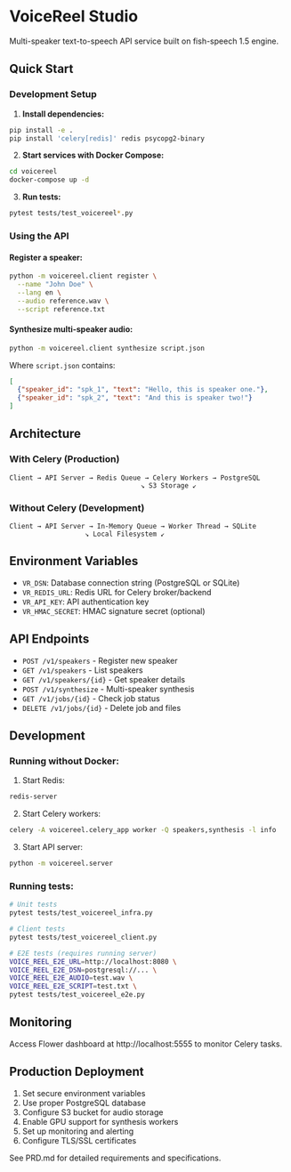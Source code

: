 # VoiceReel Studio

Multi-speaker text-to-speech API service built on fish-speech 1.5 engine.

## Quick Start

### Development Setup

1. **Install dependencies:**
```bash
pip install -e .
pip install 'celery[redis]' redis psycopg2-binary
```

2. **Start services with Docker Compose:**
```bash
cd voicereel
docker-compose up -d
```

3. **Run tests:**
```bash
pytest tests/test_voicereel*.py
```

### Using the API

#### Register a speaker:
```bash
python -m voicereel.client register \
  --name "John Doe" \
  --lang en \
  --audio reference.wav \
  --script reference.txt
```

#### Synthesize multi-speaker audio:
```bash
python -m voicereel.client synthesize script.json
```

Where `script.json` contains:
```json
[
  {"speaker_id": "spk_1", "text": "Hello, this is speaker one."},
  {"speaker_id": "spk_2", "text": "And this is speaker two!"}
]
```

## Architecture

### With Celery (Production)
```
Client → API Server → Redis Queue → Celery Workers → PostgreSQL
                                 ↘ S3 Storage ↙
```

### Without Celery (Development)
```
Client → API Server → In-Memory Queue → Worker Thread → SQLite
                   ↘ Local Filesystem ↙
```

## Environment Variables

- `VR_DSN`: Database connection string (PostgreSQL or SQLite)
- `VR_REDIS_URL`: Redis URL for Celery broker/backend
- `VR_API_KEY`: API authentication key
- `VR_HMAC_SECRET`: HMAC signature secret (optional)

## API Endpoints

- `POST /v1/speakers` - Register new speaker
- `GET /v1/speakers` - List speakers
- `GET /v1/speakers/{id}` - Get speaker details
- `POST /v1/synthesize` - Multi-speaker synthesis
- `GET /v1/jobs/{id}` - Check job status
- `DELETE /v1/jobs/{id}` - Delete job and files

## Development

### Running without Docker:

1. Start Redis:
```bash
redis-server
```

2. Start Celery workers:
```bash
celery -A voicereel.celery_app worker -Q speakers,synthesis -l info
```

3. Start API server:
```bash
python -m voicereel.server
```

### Running tests:
```bash
# Unit tests
pytest tests/test_voicereel_infra.py

# Client tests
pytest tests/test_voicereel_client.py

# E2E tests (requires running server)
VOICE_REEL_E2E_URL=http://localhost:8080 \
VOICE_REEL_E2E_DSN=postgresql://... \
VOICE_REEL_E2E_AUDIO=test.wav \
VOICE_REEL_E2E_SCRIPT=test.txt \
pytest tests/test_voicereel_e2e.py
```

## Monitoring

Access Flower dashboard at http://localhost:5555 to monitor Celery tasks.

## Production Deployment

1. Set secure environment variables
2. Use proper PostgreSQL database
3. Configure S3 bucket for audio storage
4. Enable GPU support for synthesis workers
5. Set up monitoring and alerting
6. Configure TLS/SSL certificates

See PRD.md for detailed requirements and specifications.

